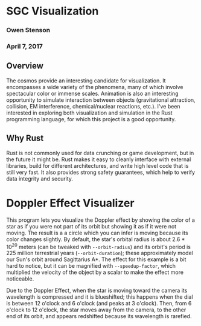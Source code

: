 # SGC Visualization

### Owen Stenson
### April 7, 2017

## Overview

The cosmos provide an interesting candidate for visualization. It encompasses a wide variety of the phenomena, many of which involve spectacular color or immense scales. Animation is also an interesting opportunity to simulate interaction between objects (gravitational attraction, collision, EM interference, chemical/nuclear reactions, etc.). I've been interested in exploring both visualization and simulation in the Rust programming language, for which this project is a good opportunity.

## Why Rust
Rust is not commonly used for data crunching or game development, but in the future it might be. Rust makes it easy to cleanly interface with external libraries, build for different architectures, and write high level code that is still very fast. It also provides strong safety guarantees, which help to verify data integrity and security.

# Doppler Effect Visualizer
This program lets you visualize the Doppler effect by showing the color of a star as if you were not part of its orbit but showing it as if it were not moving. The result is a a circle which you can infer is moving because its color changes slightly. By default, the star's orbital radius is about 2.6 * 10<sup>20</sup> meters (can be tweaked with `--orbit-radius`) and its orbit's period is 225 million terrestrial years (`--orbit-duration`); these approximately model our Sun's orbit around Sagittarius A*. 
The effect for this example is a bit hard to notice, but it can be magnified with `--speedup-factor`, which multiplied the velocity of the object by a scalar to make the effect more noticeable.

Due to the Doppler Effect, when the star is moving toward the camera its wavelength is compressed and it is blueshifted; this happens when the dial is between 12 o'clock and 6 o'clock (and peaks at 3 o'clock). Then, from 6 o'clock to 12 o'clock, the star moves away from the camera, to the other end of its orbit, and appears redshifted because its wavelength is rarefied.



